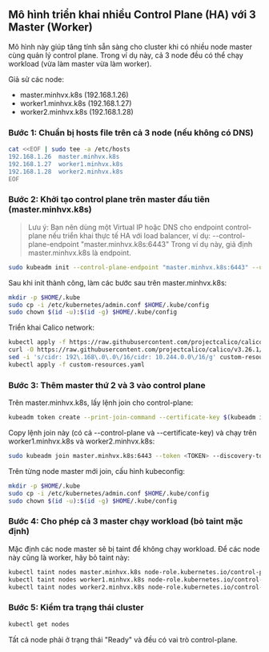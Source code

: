 ## Mô hình triển khai nhiều Control Plane (HA) với 3 Master (Worker)

Mô hình này giúp tăng tính sẵn sàng cho cluster khi có nhiều node master cùng quản lý control plane. Trong ví dụ này, cả 3 node đều có thể chạy workload (vừa làm master vừa làm worker).

Giả sử các node:
- master.minhvx.k8s (192.168.1.26)
- worker1.minhvx.k8s (192.168.1.27)
- worker2.minhvx.k8s (192.168.1.28)

### Bước 1: Chuẩn bị hosts file trên cả 3 node (nếu không có DNS)
```bash
cat <<EOF | sudo tee -a /etc/hosts
192.168.1.26  master.minhvx.k8s
192.168.1.27  worker1.minhvx.k8s
192.168.1.28  worker2.minhvx.k8s
EOF
```

### Bước 2: Khởi tạo control plane trên master đầu tiên (master.minhvx.k8s)

> Lưu ý: Bạn nên dùng một Virtual IP hoặc DNS cho endpoint control-plane nếu triển khai thực tế HA với load balancer, ví dụ: --control-plane-endpoint "master.minhvx.k8s:6443"
> Trong ví dụ này, giả định master.minhvx.k8s là endpoint.

```bash
sudo kubeadm init --control-plane-endpoint "master.minhvx.k8s:6443" --upload-certs --pod-network-cidr=10.244.0.0/16
```

Sau khi init thành công, làm các bước sau trên master.minhvx.k8s:
```bash
mkdir -p $HOME/.kube
sudo cp -i /etc/kubernetes/admin.conf $HOME/.kube/config
sudo chown $(id -u):$(id -g) $HOME/.kube/config
```

Triển khai Calico network:
```bash
kubectl apply -f https://raw.githubusercontent.com/projectcalico/calico/v3.26.1/manifests/tigera-operator.yaml
curl -O https://raw.githubusercontent.com/projectcalico/calico/v3.26.1/manifests/custom-resources.yaml
sed -i 's/cidr: 192\.168\.0\.0\/16/cidr: 10.244.0.0\/16/g' custom-resources.yaml
kubectl apply -f custom-resources.yaml
```

### Bước 3: Thêm master thứ 2 và 3 vào control plane

Trên master.minhvx.k8s, lấy lệnh join cho control-plane:
```bash
kubeadm token create --print-join-command --certificate-key $(kubeadm init phase upload-certs --upload-certs | tail -1)
```
Copy lệnh join này (có cả --control-plane và --certificate-key) và chạy trên worker1.minhvx.k8s và worker2.minhvx.k8s:

```bash
sudo kubeadm join master.minhvx.k8s:6443 --token <TOKEN> --discovery-token-ca-cert-hash <HASH> --control-plane --certificate-key <CERT_KEY>
```

Trên từng node master mới join, cấu hình kubeconfig:
```bash
mkdir -p $HOME/.kube
sudo cp -i /etc/kubernetes/admin.conf $HOME/.kube/config
sudo chown $(id -u):$(id -g) $HOME/.kube/config
```

### Bước 4: Cho phép cả 3 master chạy workload (bỏ taint mặc định)

Mặc định các node master sẽ bị taint để không chạy workload. Để các node này cũng là worker, hãy bỏ taint này:

```bash
kubectl taint nodes master.minhvx.k8s node-role.kubernetes.io/control-plane:NoSchedule-
kubectl taint nodes worker1.minhvx.k8s node-role.kubernetes.io/control-plane:NoSchedule-
kubectl taint nodes worker2.minhvx.k8s node-role.kubernetes.io/control-plane:NoSchedule-
```

### Bước 5: Kiểm tra trạng thái cluster

```bash
kubectl get nodes
```
Tất cả node phải ở trạng thái "Ready" và đều có vai trò control-plane.
